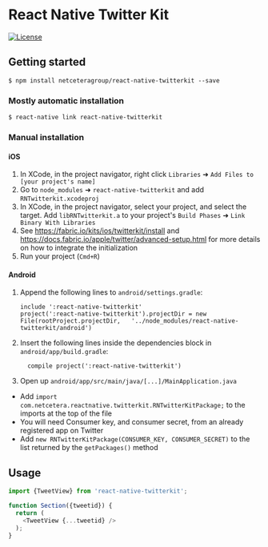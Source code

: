# React Native Twitter Kit
[![License](https://img.shields.io/badge/license-MIT-blue.svg?style=flat)](https://github.com/netceteragroup/react-native-twitterkit/blob/master/LICENSE)

## Getting started

`$ npm install netceteragroup/react-native-twitterkit --save`

### Mostly automatic installation

`$ react-native link react-native-twitterkit`

### Manual installation


#### iOS

1. In XCode, in the project navigator, right click `Libraries` ➜ `Add Files to [your project's name]`
2. Go to `node_modules` ➜ `react-native-twitterkit` and add `RNTwitterkit.xcodeproj`
3. In XCode, in the project navigator, select your project, and select the target. Add `libRNTwitterkit.a` to your project's `Build Phases` ➜ `Link Binary With Libraries`
4. See https://fabric.io/kits/ios/twitterkit/install and https://docs.fabric.io/apple/twitter/advanced-setup.html for more details on how to integrate the initialization
5. Run your project (`Cmd+R`)

#### Android

1. Append the following lines to `android/settings.gradle`:
  	```
  	include ':react-native-twitterkit'
  	project(':react-native-twitterkit').projectDir = new File(rootProject.projectDir, 	'../node_modules/react-native-twitterkit/android')
  	```
2. Insert the following lines inside the dependencies block in `android/app/build.gradle`:
  	```
      compile project(':react-native-twitterkit')
  	```
3. Open up `android/app/src/main/java/[...]/MainApplication.java`
  - Add `import com.netcetera.reactnative.twitterkit.RNTwitterKitPackage;` to the imports at the top of the file
  - You will need Consumer key, and consumer secret, from an already registered app on Twitter
  - Add `new RNTwitterKitPackage(CONSUMER_KEY, CONSUMER_SECRET)` to the list returned by the `getPackages()` method

## Usage
```javascript
import {TweetView} from 'react-native-twitterkit';

function Section({tweetid}) {
  return (
    <TweetView {...tweetid} />
  );
}
```
  
